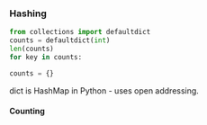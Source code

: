 ### Hashing
```python
from collections import defaultdict
counts = defaultdict(int)
len(counts)
for key in counts:
```
```python
counts = {}
```

dict is HashMap in Python - uses open addressing.


#### Counting
